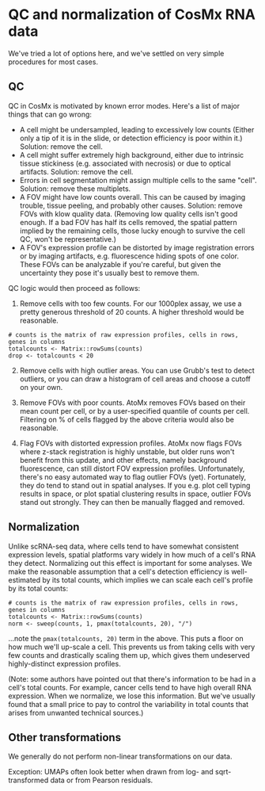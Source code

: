 # QC and normalization of CosMx RNA data

We've tried a lot of options here, and we've settled on very simple procedures for most cases. 

## QC

QC in CosMx is motivated by known error modes. Here's a list of major things that can go wrong:
- A cell might be undersampled, leading to excessively low counts (Either only a tip of it is in the slide, or detection efficiency is poor within it.) Solution: remove the cell. 
- A cell might suffer extremely high background, either due to intrinsic tissue stickiness (e.g. associated with necrosis) or due to optical artifacts. Solution: remove the cell.
- Errors in cell segmentation might assign multiple cells to the same "cell". Solution: remove these multiplets. 
- A FOV might have low counts overall. This can be caused by imaging trouble, tissue peeling, and probably other causes. Solution: remove FOVs with klow quality data. (Removing low quality cells isn't good enough. If a bad FOV has half its cells removed, the spatial pattern implied by the remaining cells, those lucky enough to survive the cell QC, won't be representative.)
- A FOV's expression profile can be distorted by image registration errors or by imaging artifacts, e.g. fluorescence hiding spots of one color. These FOVs can be analyzable if you're careful, but given the uncertainty they pose it's usually best to remove them. 



QC logic would then proceed as follows:

1. Remove cells with too few counts. For our 1000plex assay, we use a pretty generous threshold of 20 counts. A higher threshold would be reasonable. 

```
# counts is the matrix of raw expression profiles, cells in rows, genes in columns
totalcounts <- Matrix::rowSums(counts)  
drop <- totalcounts < 20
```

2. Remove cells with high outlier areas. You can use Grubb's test to detect outliers, 
or you can draw a histogram of cell areas and choose a cutoff on your own. 

3. Remove FOVs with poor counts. AtoMx removes FOVs based on their mean count per cell, or by a user-specified quantile of counts per cell. Filtering on % of cells flagged by the above criteria would also be reasonable. 

4. Flag FOVs with distorted expression profiles. AtoMx now flags FOVs where z-stack registration is highly unstable, but 
 older runs won't benefit from this update, and other effects, namely background fluorescence, can still distort FOV expression profiles. 
 Unfortunately, there's no easy automated way to flag outlier FOVs (yet). Fortunately, they do tend to stand out in spatial analyses. 
 If you e.g. plot cell typing results in space, or plot spatial clustering results in space, outlier FOVs stand out strongly. They can then be manually flagged and removed. 
 
## Normalization
 
Unlike scRNA-seq data, where cells tend to have somewhat consistent expression levels, spatial platforms vary widely in how much 
  of a cell's RNA they detect. Normalizing out this effect is important for some analyses. 
We make the reasonable assumption that a cell's detection efficiency is well-estimated by its total counts, which implies we can 
 scale each cell's profile by its total counts:
 
```
# counts is the matrix of raw expression profiles, cells in rows, genes in columns
totalcounts <- Matrix::rowSums(counts)  
norm <- sweep(counts, 1, pmax(totalcounts, 20), "/")
```
...note the ```pmax(totalcounts, 20)``` term in the above. This puts a floor on how much we'll up-scale a cell. This prevents us 
from taking cells with very few counts and drastically scaling them up, which gives them undeserved highly-distinct expression profiles.

(Note: some authors have pointed out that there's information to be had in a cell's total counts. For example, cancer cells
tend to have high overall RNA expression. When we normalize, we lose this information. But we've usually found that a small price to 
pay to control the variability in total counts that arises from unwanted technical sources.)

## Other transformations

We generally do not perform non-linear transformations on our data. 

Exception: UMAPs often look better when drawn from log- and sqrt-transformed data or from Pearson residuals.

 

